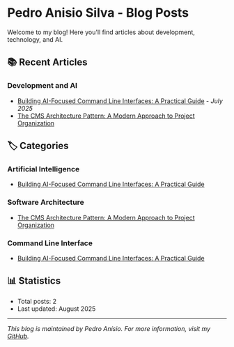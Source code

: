 # Pedro Anisio Silva - Blog Posts

Welcome to my blog! Here you'll find articles about development, technology, and AI.

## 📚 Recent Articles

### Development and AI

- [Building AI-Focused Command Line Interfaces: A Practical Guide](building-ai-focused-cli.md) - *July 2025*
- [The CMS Architecture Pattern: A Modern Approach to Project Organization](cms-atchitecture-pattern.md)

## 🏷️ Categories

### Artificial Intelligence

- [Building AI-Focused Command Line Interfaces: A Practical Guide](building-ai-focused-cli.md)

### Software Architecture

- [The CMS Architecture Pattern: A Modern Approach to Project Organization](cms-atchitecture-pattern.md)

### Command Line Interface

- [Building AI-Focused Command Line Interfaces: A Practical Guide](building-ai-focused-cli.md)

## 📊 Statistics

- Total posts: 2
- Last updated: August 2025

---

*This blog is maintained by Pedro Anísio. For more information, visit my [GitHub](https://github.com/pedroanisio).*
